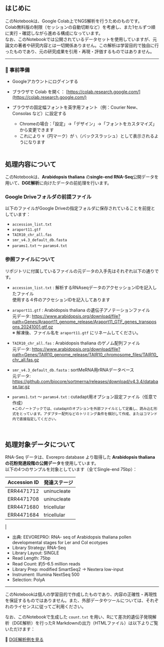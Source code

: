 ## はじめに

このNotebookは、Google Colab上でNGS解析を行うためのものです。  
Colab無料版の制限（セッションの自動切断など）を考慮し、また1セルずつ順に実行・確認しながら進める構成になっています。  
なお、このNotebookでは公開されているデータセットを使用していますが、元論文の著者や研究内容とは一切関係ありません。この解析は学習目的で独自に行ったものであり、元の研究成果を引用・再現・評価するものではありません。

---

### 🔧 事前準備

- Googleアカウントにログインする  
- ブラウザで Colab を開く： [https://colab.research.google.com/](https://colab.research.google.com/)
- ブラウザの固定幅フォントを英字用フォント（例：Courier New、Consolas など）に設定する  
  - Chromeの場合：「設定」→「デザイン」→「フォントをカスタマイズ」から変更できます
  - これにより `¥`（円マーク）が `\`（バックスラッシュ）として表示されるようになります
  
  <br>
## 処理内容について

このNotebookは、**Arabidopsis thaliana** の**single-end RNA-Seq**公開データを用いて、**DGE解析**に向けたデータの前処理を行います。



###  Google Driveフォルダの前提ファイル

以下のファイルがGoogle Driveの指定フォルダに保存されていることを前提としています：

- `accession_list.txt`  
- `araport11.gtf`  
- `TAIR10_chr_all.fas`  
- `smr_v4.3_default_db.fasta`  
- `params1.txt` ～ `params4.txt`



###  参照ファイルについて
リポジトリに付属しているファイルの元データの入手先はそれぞれ以下の通りです。


   
- `accession_list.txt` : 解析するRNAseqデータのアクセッションIDを記入したファイル  
使用する４件のアクセションIDを記入してあります

- `araport11.gtf` : Arabidopsis thaliana の遺伝子アノテーションファイル  
  元データ: https://www.arabidopsis.org/download/file?path=Genes/Araport11_genome_release/Araport11_GTF_genes_transposons.20241001.gtf.gz  
※ 解凍後、ファイル名を `araport11.gtf` にリネームしてください。

- `TAIR10_chr_all.fas` : Arabidopsis thaliana のゲノム配列ファイル  
  元データ: https://www.arabidopsis.org/download/file?path=Genes/TAIR10_genome_release/TAIR10_chromosome_files/TAIR10_chr_all.fas.gz

- `smr_v4.3_default_db.fasta` : sortMeRNA用rRNAデータベース  
  元データ: https://github.com/biocore/sortmerna/releases/download/v4.3.4/database.tar.gz

- `params1.txt` ～ `params4.txt` : cutadapt用オプション設定ファイル（任意で作成）  
<sub>※このノートブックでは、cutadaptのオプションを外部ファイルとして定義し、読み込む形式をとっています。アダプター配列などのトリミング条件を検討して作成、またはコマンド内で直接指定してください。  </sub>

<br>

## 処理対象データについて
RNA-Seq データは、Evorepro database より取得した **Arabidopsis thaliana の花粉発達段階の公開データ**を使用しています。  
以下の4つのサンプルを対象としています（全てSingle-end 75bp）：

| Accession ID | 発達ステージ     |
|--------------|-----------------|
| ERR4471712   | uninucleate     |
| ERR4471708   | uninucleate     |
| ERR4471680   | tricellular     |
| ERR4471684   | tricellular     |
|
- 出典: EEVOREPRO: RNA- seq of Arabidopsis thaliana pollen developmental stages for Ler and Col ecotypes
- Library Strategy: RNA-Seq  
- Library Layout: SINGLE  
- Read Length: 75bp  
- Read Count: 約5–6.5 million reads  
- Library Prep: modified SmartSeq2 → Nextera low-input  
- Instrument: Illumina NextSeq 500  
- Selection: PolyA
---
このNotebookは個人の学習目的で作成したものであり、内容の正確性・再現性を保証するものではありません。また、外部データやツールについては、それぞれのライセンスに従ってご利用ください。

なお、このNotebookで生成した `count.txt` を用い、Rにて差次的遺伝子発現解析（DGE解析）を行ったR Markdownの出力（HTMLファイル）は以下よりご覧いただけます：

🔗 [DGE解析例を見る](https://takany-bioinfo.github.io/rna-seq-learning/dge_01.html)
